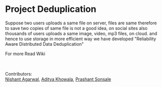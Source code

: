# Project Deduplication

Suppose two users uploads a same file on server,
files are same therefore to save two copies of same file 
is not a good idea,
on social sites also thousands of users uploads a same image,
video, mp3 files, on cloud.
and hence to use storage in more efficient way we have developed
"Reliability Aware Distributed Data Deduplication"

For more
Read Wiki
<br />
<br />
<br />

Contributors:<br />
[Nishant Agarwal](https://github.com/nishanta12), [Aditya Khowala](https://github.com/adityakhowala), [Prashant Sonsale](https://github.com/prashantsonsale96)
